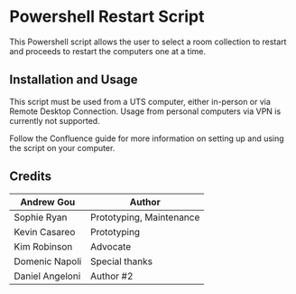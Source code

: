 # Powershell Restart Script

This Powershell script allows the user to select a room collection to restart and proceeds to restart the computers one at a time.

## Installation and Usage

This script must be used from a UTS computer, either in-person or via Remote Desktop Connection. 
Usage from personal computers via VPN is currently not supported.

Follow the Confluence guide for more information on setting up and using the script on your computer.

## Credits

| Andrew Gou     | Author         |
| -------------- | -------------- |
| Sophie Ryan    | Prototyping, Maintenance    |
| Kevin Casareo  | Prototyping    |
| Kim Robinson   | Advocate       |
| Domenic Napoli | Special thanks |
| Daniel Angeloni| Author #2      |
